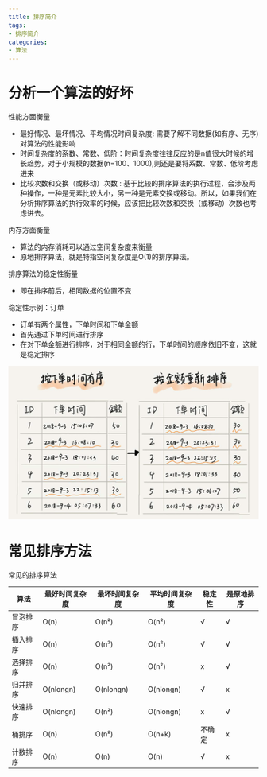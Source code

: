 ```yaml
---
title: 排序简介
tags: 
- 排序简介
categories: 
- 算法
---
```


# 分析一个算法的好坏

性能方面衡量
- 最好情况、最坏情况、平均情况时间复杂度: 需要了解不同数据(如有序、无序)对算法的性能影响
- 时间复杂度的系数、常数、低阶：时间复杂度往往反应的是n值很大时候的增长趋势，对于小规模的数据(n=100、1000),则还是要将系数、常数、低阶考虑进来
- 比较次数和交换（或移动）次数 : 基于比较的排序算法的执行过程，会涉及两种操作，一种是元素比较大小，另一种是元素交换或移动。所以，如果我们在分析排序算法的执行效率的时候，应该把比较次数和交换（或移动）次数也考虑进去。

内存方面衡量
- 算法的内存消耗可以通过空间复杂度来衡量
- 原地排序算法，就是特指空间复杂度是O(1)的排序算法。

排序算法的稳定性衡量
- 即在排序前后，相同数据的位置不变

稳定性示例：订单
- 订单有两个属性，下单时间和下单金额
- 首先通过下单时间进行排序
- 在对下单金额进行排序，对于相同金额的行，下单时间的顺序依旧不变，这就是稳定排序

![sort](https://raw.githubusercontent.com/FameLsy/Images/master/data/sort.png)
 
# 常见排序方法
常见的排序算法


|算法|最好时间复杂度|最坏时间复杂度|平均时间复杂度|稳定性|是原地排序|
|--|--|--|--|--|--|
|冒泡排序|O(n)|O(n²)|O(n²)|√|√|
|插入排序|O(n)|O(n²)|O(n²)|√|√|
|选择排序|O(n)|O(n²)|O(n²)|x|√|
|归并排序|O(nlongn)|O(nlongn)|O(nlongn)|√|x|
|快速排序|O(nlongn)|O(n²)|O(nlongn)|x|√|
|桶排序|O(n)|O(n²)|O(n+k)|不确定|x|
|计数排序|O(n)|O(n)|O(n)|√|x|
